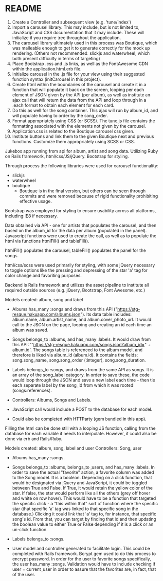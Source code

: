 # README

<!-- To initialize/repeat: -->
1. Create a Controller and subsequent view (e.g. 'tune/index')
2. Import a carousel library.  This may include, but is not limited to, JavaScript and CSS documentation that it may include.  These will initialize if you require tree throughout the application.
3. The carousel library ultimately used in this process was Boutique, which was malleable enough to get it to generate correctly for the mock up rendering.  (Others not recommended: slickjs and waterwheel, which both present difficulty in terms of targeting)
4. Place Bootstrap .css and .js links, as well as the FontAwesome CDN within the application.html.erb file.
5. Initialize carousel in the .js file for your view using their suggested function syntax (initCarousel in this project).
6. Create html within the boundaries of the carousel and create it in a function that will populate it back on the screen, looping per each element of JSON given by the API (per album), as well as institute an ajax call that will return the data from the API and loop through in a .each format to obtain each element for each card.
7. Do this as well for the song container.  This ajax will run by album_id, and will populate having to order by the song_order.
8. Format appropriately using CSS (or SCSS).  The tune.js file contains the formatting associated with the elements not given by the carousel.
9. Application.css is related to the Boutique carousel css given.
10. Institute buttons and link them to the given Boutique next and previous functions.  Customize them appropriately using SCSS or CSS.
<!-- ----------- -->


<!-- DESCRIPTION -->
Jukebox app running from api for album, artist and song data.  Utilizing Ruby on Rails framework, html/css/JS/jQuery.  Bootstrap for styling.

Through process the following libraries were used for carousel functionality:
- slickjs
- waterwheel
- boutique
  - Boutique is in the final version, but others can be seen through commits and were removed because of rigid functionality prohibiting effective usage.

Bootstrap was employed for styling to ensure usability across all platforms, including IE8 if necessary.

Data obtained via API - one for artists that populates the carousel, and then based on the album_id for the data per album (populated in the panel).  Javascript functions were used to create the call, as well as to populate the html via functions htmlFill() and tableFill().

htmlFill() populates the carousel, tableFill() populates the panel for the songs.

html/css/scss were used primarily for styling, with some jQuery necessary to toggle options like the pressing and depressing of the star 'a' tag for color change and favoriting purposes.

Backend is Rails framework and utilizes the asset pipeline to institute all required outside sources (e.g. jQuery, Bootstrap, Font Awesome, etc.)
<!-- DESCRIPTION -->



<!-- BONUS 1 -->
Models created: album, song and label

- Albums has_many :songs and draws from this API ("https://stg-resque.hakuapp.com/albums.json").  Its data table includes: album.name, album.artist_name, and album.cover_photo_url.  It would call to the JSON on the page, looping and creating an id each time an album was saved.

- Songs belongs_to :albums, and has_many :labels.  It would draw from this API: '"https://stg-resque.hakuapp.com/songs.json?album_id=" + album.id'.  The songs table is referenced to the album model, and therefore is liked via album_id (album.id).  It contains the fields: song.song_name, song.song_order (:integer), song.song_duration.

- Labels belongs_to :songs, and draws from the same API as songs.  It is an array of the song_label category.  In order to save these, the code would loop through the JSON and save a new label each time - then tie each separate label by the song_id from which it was rooted (songs:references).

- Controllers: Albums, Songs and Labels.

- JavaScript call would include a POST to the database for each model.

- Could also be completed with HTTParty (gem bundled in this app).

Filling the html can be done still with a looping JS function, calling from the database for each variable it needs to interpolate.  However, it could also be done via erb and Rails/Ruby.
<!-- BONUS 1 -->

<!-- BONUS 2 -->
Models created: album, song, label and user
Controllers: Song, user

- Albums has_many :songs.

- Songs belongs_to :albums, belongs_to ;users, and has_many :labels.  In order to save the actual "favorite" action, a favorite column was added to the Song model.  It is a boolean.  Depending on a click function, that would be designated via jQuery and JavaScript, it could be toggled between True and False.  If True, it would retain the yellow color of the star.  If false, the star would perform like all the others (grey off hover and white on row hover).  This would have to be a function that targeted the specific click - a "this within that" sort of function where the specific star (that specific 'a' tag was linked to that specific song in the database.)  Clicking it could link that 'a' tag to, for instance, that specific song's id.  From that, you can target by finding that id and then updating the boolean value to either True or False depending if it is a click or an un-click function.

- Labels belongs_to :songs.

- User model and controller generated to facilitate login.  This could be completed with Rails framework.  Bcrypt gem used to do this process to encrypt password.  In order for the user to favorite songs specifically, the user has_many :songs.  Validation would have to include checking if user = current_user in order to assure that the favorites are, in fact, that of the user.
<!-- BONUS 2 -->

